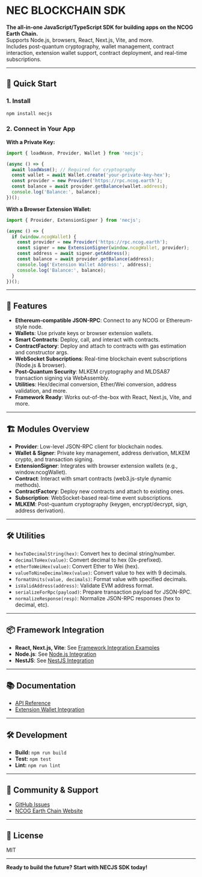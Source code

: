 # NEC BLOCKCHAIN SDK

**The all-in-one JavaScript/TypeScript SDK for building apps on the NCOG Earth Chain.**  
Supports Node.js, browsers, React, Next.js, Vite, and more.  
Includes post-quantum cryptography, wallet management, contract interaction, extension wallet support, contract deployment, and real-time subscriptions.

---

## 🚀 Quick Start

### 1. Install

```bash
npm install necjs
```

### 2. Connect in Your App

**With a Private Key:**
```js
import { loadWasm, Provider, Wallet } from 'necjs';

(async () => {
  await loadWasm(); // Required for cryptography
  const wallet = await Wallet.create('your-private-key-hex');
  const provider = new Provider('https://rpc.ncog.earth');
  const balance = await provider.getBalance(wallet.address);
  console.log('Balance:', balance);
})();
```

**With a Browser Extension Wallet:**
```js
import { Provider, ExtensionSigner } from 'necjs';

(async () => {
  if (window.ncogWallet) {
    const provider = new Provider('https://rpc.ncog.earth');
    const signer = new ExtensionSigner(window.ncogWallet, provider);
    const address = await signer.getAddress();
    const balance = await provider.getBalance(address);
    console.log('Extension Wallet Address:', address);
    console.log('Balance:', balance);
  }
})();
```

---

## 🧩 Features

- **Ethereum-compatible JSON-RPC**: Connect to any NCOG or Ethereum-style node.
- **Wallets**: Use private keys or browser extension wallets.
- **Smart Contracts**: Deploy, call, and interact with contracts.
- **ContractFactory**: Deploy and attach to contracts with gas estimation and constructor args.
- **WebSocket Subscriptions**: Real-time blockchain event subscriptions (Node.js & browser).
- **Post-Quantum Security**: MLKEM cryptography and MLDSA87 transaction signing via WebAssembly.
- **Utilities**: Hex/decimal conversion, Ether/Wei conversion, address validation, and more.
- **Framework Ready**: Works out-of-the-box with React, Next.js, Vite, and more.

---

## 🏗️ Modules Overview

- **Provider**: Low-level JSON-RPC client for blockchain nodes.
- **Wallet & Signer**: Private key management, address derivation, MLKEM crypto, and transaction signing.
- **ExtensionSigner**: Integrates with browser extension wallets (e.g., window.ncogWallet).
- **Contract**: Interact with smart contracts (web3.js-style dynamic methods).
- **ContractFactory**: Deploy new contracts and attach to existing ones.
- **Subscription**: WebSocket-based real-time event subscriptions.
- **MLKEM**: Post-quantum cryptography (keygen, encrypt/decrypt, sign, address derivation).

---

## 🛠️ Utilities

- `hexToDecimalString(hex)`: Convert hex to decimal string/number.
- `decimalToHex(value)`: Convert decimal to hex (0x-prefixed).
- `etherToWeiHex(value)`: Convert Ether to Wei (hex).
- `valueToNineDecimalHex(value)`: Convert value to hex with 9 decimals.
- `formatUnits(value, decimals)`: Format value with specified decimals.
- `isValidAddress(address)`: Validate EVM address format.
- `serializeForRpc(payload)`: Prepare transaction payload for JSON-RPC.
- `normalizeResponse(resp)`: Normalize JSON-RPC responses (hex to decimal, etc).

---

## 📦 Framework Integration

- **React, Next.js, Vite**: See [Framework Integration Examples](docs/FRAMEWORK_INTEGRATION.md)
- **Node.js**: See [Node.js Integration](docs/NODEJS_INTEGRATION.md)
- **NestJS**: See [NestJS Integration](docs/NESTJS_INTEGRATION.md)

---

## 📚 Documentation

- [API Reference](docs/API_REFERENCE.md)
- [Extension Wallet Integration](docs/EXTENSION_WALLET.md)

---

## 🛠️ Development

- **Build:** `npm run build`
- **Test:** `npm test`
- **Lint:** `npm run lint`

---

## 🤝 Community & Support

- [GitHub Issues](https://github.com/Ncog-Earth-Chain/nec-node-sdk/issues)
- [NCOG Earth Chain Website](https://ncog.earth)

---

## 📝 License

MIT

---

**Ready to build the future? Start with NECJS SDK today!** 